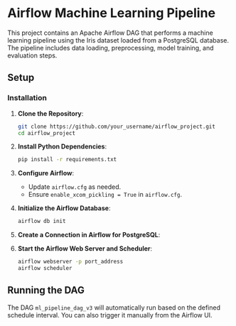 # Airflow Machine Learning Pipeline

This project contains an Apache Airflow DAG that performs a machine learning pipeline using the Iris dataset loaded from a PostgreSQL database. The pipeline includes data loading, preprocessing, model training, and evaluation steps.
## Setup

### Installation

1. **Clone the Repository**:

    ```sh
    git clone https://github.com/your_username/airflow_project.git
    cd airflow_project
    ```

2. **Install Python Dependencies**:

    ```sh
    pip install -r requirements.txt
    ```

3. **Configure Airflow**:

   - Update `airflow.cfg` as needed.
   - Ensure `enable_xcom_pickling = True` in `airflow.cfg`.

4. **Initialize the Airflow Database**:

    ```sh
    airflow db init
    ```

5. **Create a Connection in Airflow for PostgreSQL**:

6. **Start the Airflow Web Server and Scheduler**:

    ```sh
    airflow webserver -p port_address
    airflow scheduler
    ```

## Running the DAG

The DAG `ml_pipeline_dag_v3` will automatically run based on the defined schedule interval. You can also trigger it manually from the Airflow UI.

